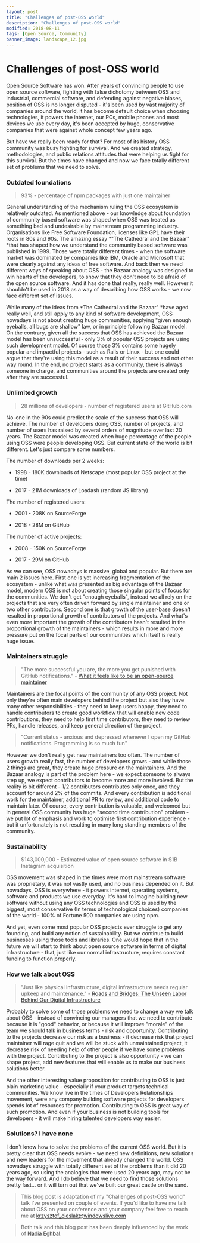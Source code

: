 ```yaml
---
layout: post
title: "Challenges of post-OSS world"
description: "Challenges of post-OSS world"
modified: 2018-08-11
tags: [Open Source, Community]
banner_image: landscape_12.jpg
---
```


# Challenges of post-OSS world

Open Source Software has won. After years of convincing people to use open source software, fighting with false dichotomy between OSS and industrial, commercial software, and defending against negative biases, position of OSS is no longer disputed - it's been used by vast majority of companies around the world, it has become default choice when choosing technologies, it powers the internet, our PCs, mobile phones and most devices we use every day, it's been accepted by huge, conservative companies that were against whole concept few years ago.

But have we really been ready for that? For most of its history OSS community was busy fighting for survival. And we created strategy, methodologies, and public relations attitudes that were helping us fight for this survival. But the times have changed and now we face totally different set of problems that we need to solve.

<!--more-->

### Outdated foundations

> 93% - percentage of npm packages with just one maintainer

General understanding of the mechanism ruling the OSS ecosystem is relatively outdated. As mentioned above - our knowledge about foundation of community based software was shaped when OSS was treated as something bad and undesirable by mainstream programming industry. Organisations like Free Software Foundation, licenses like GPL have their roots in 80s and 90s. The amazing essay *"The Cathedral and the Bazaar" *that has shaped how we understand the community based software was published in 1999. Those were totally different times - when the software market was dominated by companies like IBM, Oracle and Microsoft that were clearly against any ideas of free software. And back then we need different ways of speaking about OSS - the Bazaar analogy was designed to win hearts of the developers, to show that they don't need to be afraid of the open source software. And it has done that really, really well. However it shouldn't be used in 2018 as a way of describing how OSS works - we now face different set of issues.

While many of the ideas from *The Cathedral and the Bazaar" *have aged really well, and still apply to any kind of software development, OSS nowadays is not about creating huge communities, applying "given enough eyeballs, all bugs are shallow" law, or in principle following Bazaar model. On the contrary, given all the success that OSS has achieved the Bazaar model has been unsuccessful - only 3% of popular OSS projects are using such development model. Of course those 3% contains some hugely popular and impactful projects - such as Rails or Linux - but one could argue that they're using this model as a result of their success and not other way round. In the end, no project starts as a community, there is always someone in charge, and communities around the projects are created only after they are successful.

### Unlimited growth

> 28 millions of developers - number of registered users at GitHub.com

No-one in the 90s could predict the scale of the success that OSS will achieve. The number of developers doing OSS, number of projects, and number of users has raised by several orders of magnitude over last 20 years. The Bazaar model was created when huge percentage of the people using OSS were people developing OSS. But current state of the world is bit different. Let's just compare some numbers.

The number of downloads per 2 weeks:

* 1998 - 180K downloads of Netscape (most popular OSS project at the time)

* 2017 - 21M downloads of Loadash (random JS library)

The number of registered users:

* 2001 - 208K on SourceForge

* 2018 - 28M on GitHub

The number of active projects:

* 2008 - 150K on SourceForge

* 2017 - 29M on GitHub

As we can see, OSS nowadays is massive, global and popular. But there are main 2 issues here. First one is yet increasing fragmentation of the ecosystem - unlike what was presented as big advantage of the Bazaar model, modern OSS is not about creating those singular points of focus for the communities. We don't get "enough eyeballs", instead we all rely on the projects that are very often driven forward by single maintainer and one or two other contributors. Second one is that growth of the user-base doesn't resulted in proportional growth of contributors of the projects. And what's even more important the growth of the contributors hasn't resulted in the proportional growth of the maintainers - which results in more and more pressure put on the focal parts of our communities which itself is really huge issue.

### Maintainers struggle

> "The more successful you are, the more you get punished with GitHub notifications." - [What it feels like to be an open-source maintainer](https://nolanlawson.com/2017/03/05/what-it-feels-like-to-be-an-open-source-maintainer/)

Maintainers are the focal points of the community of any OSS project. Not only they're often main developers behind the project but also they have many other responsibilities - they need to keep users happy, they need to handle contributors to create good workflow that will enable new code contributions, they need to help first time contributors, they need to review PRs, handle releases, and keep general direction of the project.

> "Current status - anxious and depressed whenever I open my GitHub notifications. Programming is so much fun"

However we don't really get new maintainers too often. The number of users growth really fast, the number of developers grows - and while those 2 things are great, they create huge pressure on the maintainers. And the Bazaar analogy is part of the problem here - we expect someone to always step up, we expect contributors to become more and more involved. But the reality is bit different - 1/2 contributors contributes only once, and they account for around 2% of the commits. And every contribution is additional work for the maintainer, additional PR to review, and additional code to maintain later. Of course, every contribution is valuable, and welcomed but in general OSS community has huge "second time contribution" problem - we put lot of emphasis and work to optimise first contribution experience - but it unfortunately is not resulting in many long standing members of the community.

### Sustainability

> $143,000,000 - Estimated value of open source software in $1B Instagram acquisition

OSS movement was shaped in the times were most mainstream software was proprietary, it was not vastly used, and no business depended on it. But nowadays, OSS is everywhere - it powers internet, operating systems, software and products we use everyday. It's hard to imagine building new software without using any OSS technologies and OSS is used by the biggest, most conservative (In terms of technological choices) companies of the world - 100% of Fortune 500 companies are using npm.

And yet, even some most popular OSS projects ever struggle to get any founding, and build any notion of sustainability. But we continue to build businesses using those tools and libraries. One would hope that in the future we will start to think about open source software in terms of digital infrastructure - that, just like our normal infrastructure, requires constant funding to function properly.

### How we talk about OSS

> "Just like physical infrastructure, digital infrastructure needs regular upkeep and maintenance." - [Roads and Bridges: The Unseen Labor Behind Our Digital Infrastructure](https://www.fordfoundation.org/about/library/reports-and-studies/roads-and-bridges-the-unseen-labor-behind-our-digital-infrastructure/)

Probably to solve some of those problems we need to change a way we talk about OSS - instead of convincing our managers that we need to contribute because it is "good" behavior, or because it will improve "morale" of the team we should talk in business terms - risk and opportunity. Contributing to the projects decrease our risk as a business - it decrease risk that project maintainer will rage quit and we will be stuck with unmaintained project, it decrease risk of needing help of other people if we have some problems with the project. Contributing to the project is also opportunity - we can shape project, add new features that will enable us to make our business solutions better.

And the other interesting value proposition for contributing to OSS is just plain marketing value - especially if your product targets technical communities. We know live in the times of Developers Relationships movement, were any company building software projects for developers spends lot of resources for promotion. Contributing to OSS is great way of such promotion. And even if your business is not building tools for developers - it will make hiring talented developers way easier.

### Solutions? I have none

I don't know how to solve the problems of the current OSS world. But it is pretty clear that OSS needs evolve - we need new definitions, new solutions and new leaders for the movement that already changed the world. OSS nowadays struggle with totally different set of the problems than it did 20 years ago, so using the analogies that were used 20 years ago, may not be the way forward. And I do believe that we need to find those solutions pretty fast... or it will turn out that we've built our great castle on the sand.

> This blog post is adaptation of my "Challenges of post-OSS world" talk I've presented on couple of events. If you'd like to have me talk about OSS on your conference and your company feel free to reach me at krzysztof_cieslak@windowslive.com

> Both talk and this blog post has been deeply influenced by the work of [Nadia Eghbal](https://nadiaeghbal.com/).

